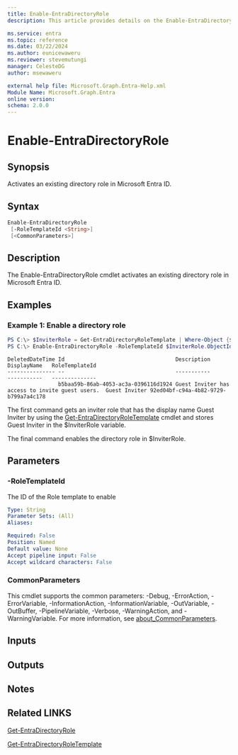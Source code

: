 ```yaml
---
title: Enable-EntraDirectoryRole
description: This article provides details on the Enable-EntraDirectoryRole command.

ms.service: entra
ms.topic: reference
ms.date: 03/22/2024
ms.author: eunicewaweru
ms.reviewer: stevemutungi
manager: CelesteDG
author: msewaweru

external help file: Microsoft.Graph.Entra-Help.xml
Module Name: Microsoft.Graph.Entra
online version:
schema: 2.0.0
---
```


# Enable-EntraDirectoryRole

## Synopsis
Activates an existing directory role in Microsoft Entra ID.

## Syntax

```powershell
Enable-EntraDirectoryRole 
 [-RoleTemplateId <String>] 
 [<CommonParameters>]
```

## Description
The Enable-EntraDirectoryRole cmdlet activates an existing directory role in Microsoft Entra ID.

## Examples

### Example 1: Enable a directory role
```powershell
PS C:\> $InviterRole = Get-EntraDirectoryRoleTemplate | Where-Object {$_.DisplayName -eq "Guest Inviter"}
PS C:\> Enable-EntraDirectoryRole -RoleTemplateId $InviterRole.ObjectId
```

```output
DeletedDateTime Id                                   Description                                      DisplayName   RoleTemplateId
--------------- --                                   -----------                                      -----------   --------------
                b5baa59b-86ab-4053-ac3a-0396116d1924 Guest Inviter has access to invite guest users.  Guest Inviter 92ed04bf-c94a-4b82-9729-b799a7a4c178
```

The first command gets an inviter role that has the display name Guest Inviter by using the [Get-EntraDirectoryRoleTemplate](./Get-EntraDirectoryRoleTemplate.md) cmdlet and stores Guest Inviter in the $InviterRole variable.  

The final command enables the directory role in $InviterRole.  

## Parameters

### -RoleTemplateId
The ID of the Role template to enable

```yaml
Type: String
Parameter Sets: (All)
Aliases:

Required: False
Position: Named
Default value: None
Accept pipeline input: False
Accept wildcard characters: False
```

### CommonParameters
This cmdlet supports the common parameters: -Debug, -ErrorAction, -ErrorVariable, -InformationAction, -InformationVariable, -OutVariable, -OutBuffer, -PipelineVariable, -Verbose, -WarningAction, and -WarningVariable. For more information, see [about_CommonParameters](https://go.microsoft.com/fwlink/?LinkID=113216).

## Inputs

## Outputs

## Notes

## Related LINKS

[Get-EntraDirectoryRole](Get-EntraDirectoryRole.md)

[Get-EntraDirectoryRoleTemplate](Get-EntraDirectoryRoleTemplate.md)

